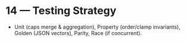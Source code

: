 # 14 — Testing Strategy
- Unit (caps merge & aggregation), Property (order/clamp invariants), Golden (JSON vectors), Parity, Race (if concurrent).
